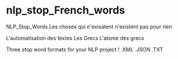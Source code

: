 # nlp_stop_French_words
NLP_Stop_Words
Les choses qui n'exisatent n'existent pas pour rien

L'automatisation des textes Les Grecs L'atome des grecs 

Three stop word formats for your NLP project !
.XML .JSON .TXT
